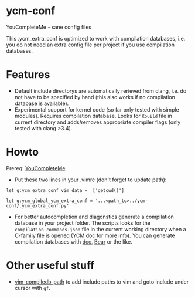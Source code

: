 # ycm-conf
YouCompleteMe - sane config files

This .ycm_extra_conf is optimized to work with compilation databases, i.e. you do not need an extra config file per project if you use compilation databases.

# Features

* Default include directorys are automatically rerieved from clang, i.e. do not have to be specified by hand (this also works if no compilation database is available). 
* Experimental support for kernel code (so far only tested with simple modules). Requires compilation database. Looks for `Kbuild` file in current directory and adds/removes appropriate compiler flags (only tested with clang >3.4).

# Howto

Prereq: [YouCompleteMe][YCM]

* Put these two lines in your .vimrc (don't forget to update path):

`let g:ycm_extra_conf_vim_data =  ['getcwd()']` 

`let g:ycm_global_ycm_extra_conf = '...<path_to>../ycm-conf/.ycm_extra_conf.py'`

* For better autocompletion and diagonstics generate a compilation database in your project folder. The scripts looks for the `compilation_commands.json` file in the current working directory when a C-family file is opened (YCM doc for more info). You can generate compilation databases with [dcc][dcc], [Bear][BEAR] or the like.

# Other useful stuff

* [vim-compiledb-path][VIMDBPATH] to add include paths to vim and goto include under cursor with `gf`.

  [YCM]: https://github.com/Valloric/YouCompleteMe
  [BEAR]: https://github.com/rizsotto/Bear
  [dcc]: https://github.com/PepperJo/dcc
  [VIMDBPATH]: https://github.com/martong/vim-compiledb-path
